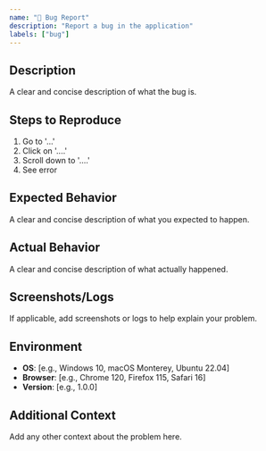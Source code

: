 ```yaml
---
name: "🐛 Bug Report"
description: "Report a bug in the application"
labels: ["bug"]
---
```


## Description
A clear and concise description of what the bug is.

## Steps to Reproduce
1. Go to '...'
2. Click on '....'
3. Scroll down to '....'
4. See error

## Expected Behavior
A clear and concise description of what you expected to happen.

## Actual Behavior
A clear and concise description of what actually happened.

## Screenshots/Logs
If applicable, add screenshots or logs to help explain your problem.

## Environment
- **OS**: [e.g., Windows 10, macOS Monterey, Ubuntu 22.04]
- **Browser**: [e.g., Chrome 120, Firefox 115, Safari 16]
- **Version**: [e.g., 1.0.0]

## Additional Context
Add any other context about the problem here.
